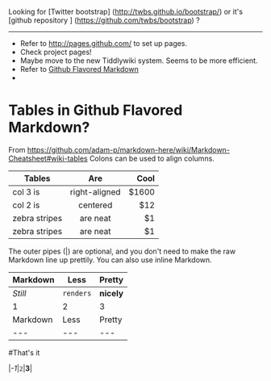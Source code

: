 Looking for [Twitter bootstrap] (http://twbs.github.io/bootstrap/) or it's [github repository ] (https://github.com/twbs/bootstrap) ?

----
* Refer to http://pages.github.com/ to set up pages.
* Check project pages!
* Maybe move to the new Tiddlywiki system. Seems to be more efficient.
* Refer to [Github Flavored Markdown](https://help.github.com/articles/github-flavored-markdown "included code")
* 

# Tables in Github Flavored Markdown?
From https://github.com/adam-p/markdown-here/wiki/Markdown-Cheatsheet#wiki-tables
Colons can be used to align columns.

| Tables        | Are           | Cool  |
| ------------- |:-------------:| -----:|
| col 3 is      | right-aligned | $1600 |
| col 2 is      | centered      |   $12 |
| zebra stripes | are neat      |    $1 |
| zebra stripes | are neat      |    $1 |

The outer pipes (|) are optional, and you don't need to make the raw Markdown line up prettily. You can also use inline Markdown.

Markdown | Less | Pretty
--- | --- | ---
*Still* | `renders` | **nicely**
1 | 2 | 3
Markdown | Less | Pretty
--- | --- | ---


#That's it



|*-1*|`2`|**3**|

